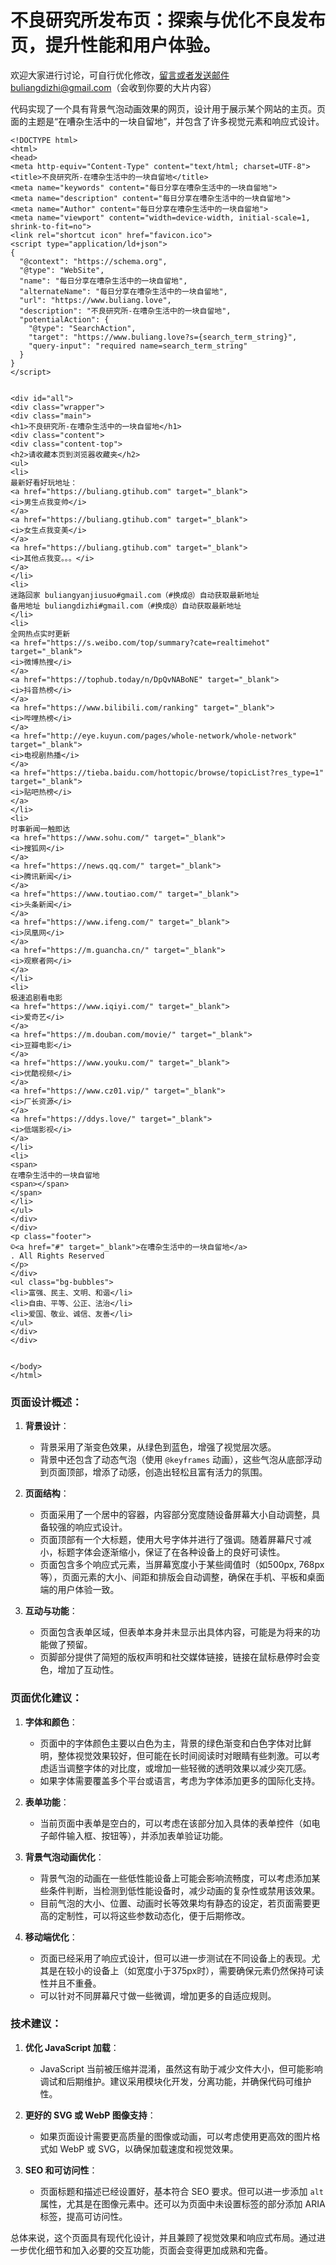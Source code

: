 # 不良研究所发布页：探索与优化不良发布页，提升性能和用户体验。
欢迎大家进行讨论，可自行优化修改，留言或者发送邮件buliangdizhi@gmail.com（会收到你要的大片内容）

代码实现了一个具有背景气泡动画效果的网页，设计用于展示某个网站的主页。页面的主题是“在嘈杂生活中的一块自留地”，并包含了许多视觉元素和响应式设计。
```
<!DOCTYPE html>
<html>
<head>
<meta http-equiv="Content-Type" content="text/html; charset=UTF-8">
<title>不良研究所-在嘈杂生活中的一块自留地</title>
<meta name="keywords" content="每日分享在嘈杂生活中的一块自留地">
<meta name="description" content="每日分享在嘈杂生活中的一块自留地">
<meta name="Author" content="每日分享在嘈杂生活中的一块自留地">
<meta name="viewport" content="width=device-width, initial-scale=1, shrink-to-fit=no">
<link rel="shortcut icon" href="favicon.ico">
<script type="application/ld+json">
{
  "@context": "https://schema.org",
  "@type": "WebSite",
  "name": "每日分享在嘈杂生活中的一块自留地",
  "alternateName": "每日分享在嘈杂生活中的一块自留地",
  "url": "https://www.buliang.love",
  "description": "不良研究所-在嘈杂生活中的一块自留地",
  "potentialAction": {
    "@type": "SearchAction",
    "target": "https://www.buliang.love?s={search_term_string}",
    "query-input": "required name=search_term_string"
  }
}
</script>


<div id="all">
<div class="wrapper">
<div class="main">
<h1>不良研究所-在嘈杂生活中的一块自留地</h1>
<div class="content">
<div class="content-top">
<h2>请收藏本页到浏览器收藏夹</h2>
<ul>
<li>
最新好看好玩地址：
<a href="https://buliang.gtihub.com" target="_blank">
<i>男生点我变帅</i>
</a>
<a href="https://buliang.gtihub.com" target="_blank">
<i>女生点我变美</i>
</a>
<a href="https://buliang.gtihub.com" target="_blank">
<i>其他点我变。。。</i>
</a>
</li>
<li>
迷路回家 buliangyanjiusuo#gmail.com（#换成@）自动获取最新地址
备用地址 buliangdizhi#gmail.com（#换成@）自动获取最新地址
</li>
<li>
全网热点实时更新
<a href="https://s.weibo.com/top/summary?cate=realtimehot" target="_blank">
<i>微博热搜</i>
</a>
<a href="https://tophub.today/n/DpQvNABoNE" target="_blank">
<i>抖音热榜</i>
</a>
<a href="https://www.bilibili.com/ranking" target="_blank">
<i>哔哩热榜</i>
</a>
<a href="http://eye.kuyun.com/pages/whole-network/whole-network" target="_blank">
<i>电视剧热播</i>
</a>
<a href="https://tieba.baidu.com/hottopic/browse/topicList?res_type=1" target="_blank">
<i>贴吧热榜</i>
</a>
</li>
<li>
时事新闻一触即达
<a href="https://www.sohu.com/" target="_blank">
<i>搜狐网</i>
</a>
<a href="https://news.qq.com/" target="_blank">
<i>腾讯新闻</i>
</a>
<a href="https://www.toutiao.com/" target="_blank">
<i>头条新闻</i>
</a>
<a href="https://www.ifeng.com/" target="_blank">
<i>凤凰网</i>
</a>
<a href="https://m.guancha.cn/" target="_blank">
<i>观察者网</i>
</a>
</li>
<li>
极速追剧看电影
<a href="https://www.iqiyi.com/" target="_blank">
<i>爱奇艺</i>
</a>
<a href="https://m.douban.com/movie/" target="_blank">
<i>豆瓣电影</i>
</a>
<a href="https://www.youku.com/" target="_blank">
<i>优酷视频</i>
</a>
<a href="https://www.cz01.vip/" target="_blank">
<i>厂长资源</i>
</a>
<a href="https://ddys.love/" target="_blank">
<i>低端影视</i>
</a>
</li>
<li>
<span>
在嘈杂生活中的一块自留地
<span></span>
</span>
</li>
</ul>
</div>
</div>
<p class="footer">
©<a href="#" target="_blank">在嘈杂生活中的一块自留地</a>
. All Rights Reserved
</p>
</div>
<ul class="bg-bubbles">
<li>富强、民主、文明、和谐</li>
<li>自由、平等、公正、法治</li>
<li>爱国、敬业、诚信、友善</li>
</ul>
</div>
</div>


</body>
</html>
```

### 页面设计概述：

1. **背景设计**：

   * 背景采用了渐变色效果，从绿色到蓝色，增强了视觉层次感。
   * 背景中还包含了动态气泡（使用 `@keyframes` 动画），这些气泡从底部浮动到页面顶部，增添了动感，创造出轻松且富有活力的氛围。

2. **页面结构**：

   * 页面采用了一个居中的容器，内容部分宽度随设备屏幕大小自动调整，具备较强的响应式设计。
   * 页面顶部有一个大标题，使用大号字体并进行了强调。随着屏幕尺寸减小，标题字体会逐渐缩小，保证了在各种设备上的良好可读性。
   * 页面包含多个响应式元素，当屏幕宽度小于某些阈值时（如500px, 768px等），页面元素的大小、间距和排版会自动调整，确保在手机、平板和桌面端的用户体验一致。

3. **互动与功能**：

   * 页面包含表单区域，但表单本身并未显示出具体内容，可能是为将来的功能做了预留。
   * 页脚部分提供了简短的版权声明和社交媒体链接，链接在鼠标悬停时会变色，增加了互动性。

### 页面优化建议：

1. **字体和颜色**：

   * 页面中的字体颜色主要以白色为主，背景的绿色渐变和白色字体对比鲜明，整体视觉效果较好，但可能在长时间阅读时对眼睛有些刺激。可以考虑适当调整字体的对比度，或增加一些轻微的透明效果以减少突兀感。
   * 如果字体需要覆盖多个平台或语言，考虑为字体添加更多的国际化支持。

2. **表单功能**：

   * 当前页面中表单是空白的，可以考虑在该部分加入具体的表单控件（如电子邮件输入框、按钮等），并添加表单验证功能。

3. **背景气泡动画优化**：

   * 背景气泡的动画在一些低性能设备上可能会影响流畅度，可以考虑添加某些条件判断，当检测到低性能设备时，减少动画的复杂性或禁用该效果。
   * 目前气泡的大小、位置、动画时长等效果均有静态的设定，若页面需要更高的定制性，可以将这些参数动态化，便于后期修改。

4. **移动端优化**：

   * 页面已经采用了响应式设计，但可以进一步测试在不同设备上的表现。尤其是在较小的设备上（如宽度小于375px时），需要确保元素仍然保持可读性并且不重叠。
   * 可以针对不同屏幕尺寸做一些微调，增加更多的自适应规则。

### 技术建议：

1. **优化 JavaScript 加载**：

   * JavaScript 当前被压缩并混淆，虽然这有助于减少文件大小，但可能影响调试和后期维护。建议采用模块化开发，分离功能，并确保代码可维护性。

2. **更好的 SVG 或 WebP 图像支持**：

   * 如果页面设计需要更高质量的图像或动画，可以考虑使用更高效的图片格式如 WebP 或 SVG，以确保加载速度和视觉效果。

3. **SEO 和可访问性**：

   * 页面标题和描述已经设置好，基本符合 SEO 要求。但可以进一步添加 `alt` 属性，尤其是在图像元素中。还可以为页面中未设置标签的部分添加 ARIA 标签，提高可访问性。

总体来说，这个页面具有现代化设计，并且兼顾了视觉效果和响应式布局。通过进一步优化细节和加入必要的交互功能，页面会变得更加成熟和完备。

